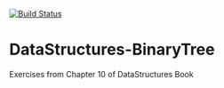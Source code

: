[![Build Status](https://travis-ci.org/jacshfr/DataStructures-BinaryTree.svg)](https://travis-ci.org/jacshfr/DataStructures-BinaryTree)

DataStructures-BinaryTree
=========================

Exercises from Chapter 10 of DataStructures Book
